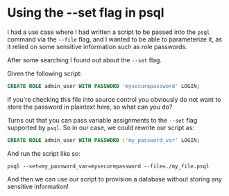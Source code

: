 # Using the --set flag in psql

I had a use case where I had written a script to be passed into the `psql`
command via the `--file` flag, and I wanted to be able to parameterize it, as
it relied on some sensitive information such as role passwords.

After some searching I found out about the `--set` flag.

Given the following script:

```sql
CREATE ROLE admin_user WITH PASSWORD 'mysecurepassword' LOGIN;
```

If you're checking this file into source control you obviously do not want
to store the password in plaintext here, so what can you do?

Turns out that you can pass variable assignments to the `--set` flag supported
by `psql`. So in our case, we could rewrite our script as:

```sql
CREATE ROLE admin_user WITH PASSWORD :'my_password_var' LOGIN;
```

And run the script like so:

`psql --set=my_password_var=mysecurepassword --file=./my_file.psql`

And then we can use our script to provision a database without storing
any sensitive information!
